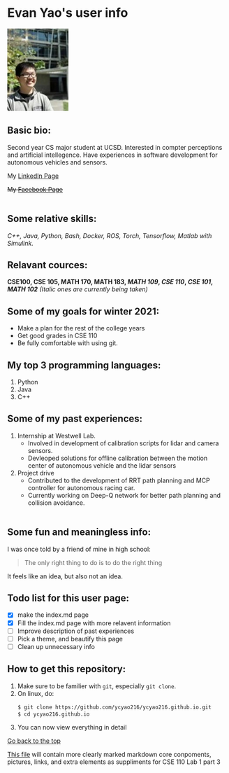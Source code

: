 # Evan Yao's user info

![Profile_pic](profile_pic.jpeg)
## Basic bio:
Second year CS major student at UCSD. Interested in compter perceptions and artificial intellegence. Have experiences in software development for autonomous vehicles and sensors.

My [LinkedIn Page](linkedin.com/in/ycyao)

~~My [Facebook Page]()~~
<br/><br/>

## Some relative skills:
*C++, Java, Python, Bash, Docker, ROS, Torch, Tensorflow, Matlab with Simulink.*

## Relavant cources: 
**CSE100, CSE 105, MATH 170, MATH 183, _MATH 109_, _CSE 110_, _CSE 101_, _MATH 102_**
*(Italic ones are currently being taken)*

## Some of my goals for winter 2021:
- Make a plan for the rest of the college years
- Get good grades in CSE 110
- Be fully comfortable with using git.

## My top 3 programming languages:
1. Python
2. Java
3. C++

## Some of my past experiences:
1. Internship at Westwell Lab.
   - Involved in development of calibration scripts for lidar and camera sensors.
   - Devleoped solutions for offline calibration between the motion center of autonomous vehicle and the lidar sensors
2. Project drive
    - Contributed to the development of RRT path planning and MCP controller for autonomous racing car.
    - Currently working on Deep-Q network for better path planning and collision avoidance.
<br/><br/>

## Some fun and meaningless info:
I was once told by a friend of mine in high school:
> The only right thing to do is to do the right thing

It feels like an idea, but also not an idea.

## Todo list for this user page:
- [x] make the index.md page
- [x] Fill the index.md page with more relavent information
- [ ] Improve description of past experiences
- [ ] Pick a theme, and beautify this page
- [ ] Clean up unnecessary info

## How to get this repository:
1. Make sure to be familier with `git`, especially `git clone`.
2. On linux, do:
   ```
   $ git clone https://github.com/ycyao216/ycyao216.github.io.git
   $ cd ycyao216.github.io
   ```
3. You can now view everything in detail

[Go back to the top](#evan-yao's-user-info)

[This file](./Lab1_requirements.md) will contain more clearly marked markdown core conpoments, pictures, links, and extra elements as suppliments for CSE 110 Lab 1 part 3


